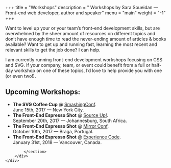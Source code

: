 +++
title = "Workshops"
description = " Workshops by Sara Soueidan — Front-end web developer, author and speaker"
menu = "main"
weight = "-1"
+++

<div class="full-width">
    <div class="container">
        <div class="row">
            <div class="col-12">
                <p class="size-2x">
                    Want to level up your or your team’s front-end development skills, but are overwhelmed by the sheer amount of resources on different topics and don’t have enough time to read the never-ending amount of articles &amp; books available? Want to get up and running fast, learning the most recent and relevant skills to get the job done? I can help.
                </p>
            </div>
            <section class="col-5"> 
                <p> 
                    I am currently running front-end development workshops focusing on CSS and SVG. If your company, team, or event could benefit from a full or half-day workshop on one of these topics, I’d love to help provide you with one (or even two!).
                </p> 
            </section>
            <section class="col-6 col--right">
                <h2 class="mt0 upcoming-workshops__heading">Upcoming Workshops:</h2>
                <ul class="upcoming-workshops__list">
					<li class="upcoming-workshops__item">
						<strong>The SVG Coffee Cup</strong> @ <a href="https://smashingconf.com">SmashingConf</a>. 
						<br> June 15th, 2017 — New York City.
					</li>
					<li class="upcoming-workshops__item">
						<strong>The Front-End Espresso Shot</strong> @ <a href="https://sourceup.co.za/">Source Up!</a>. 
						<br> September 20th, 2017 — Johannesburg, South Africa.
					</li>
					<li class="upcoming-workshops__item">
						<strong>The Front-End Espresso Shot</strong> @ <a href="http://www.mirrorconf.com/">Mirror Conf</a>. 
						<br> October 10th, 2017 — Braga, Portugal.
					</li>
					<li class="upcoming-workshops__item">
						<strong>The Front-End Espresso Shot</strong> @ <a href="">Experience Code</a>. 
						<br> January 31st, 2018 — Vancouver, Canada.
					</li>
                </ul>

            </section>
        </div>
    </div>
</div>

